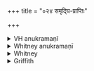 +++
title = "०२४ समृद्घि-प्राप्तिः"

+++

<details><summary>VH anukramaṇī</summary>

समृद्घि-प्राप्तिः।  
१-७ भृगुः। वनस्पतिः. प्रजापतिः। अनुष्टुप्, २ निचृत्पथ्यापङ्क्तिः।
</details>

<details><summary>Whitney anukramaṇī</summary>

[Bhṛgu.—saptarcam. vānaspatyam uta prājāpatyam. ānuṣṭubham: 2. nicṛtpathypan̄kti.]
</details>



<details><summary>Whitney</summary>

### Comment
Found (except vs. 7) in Pāipp. v. Used by Kāuś. (21. 1 ff.) in rites for the prosperity of grain-crops, and reckoned (19. I, note) to the puṣṭika mantras. The comm. declares it employed also in the pitṛmedha ceremony (82. 9), but doubtless by an error, the verse there quoted being xviii. 3. 56 (which has the same pratīka).


### Translations
Translated: Ludwig, p. 268; Weber, xvii. 286; Griffith, i. 117.
</details>

<details><summary>Griffith</summary>

A song of harvest
</details>
